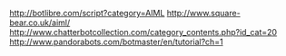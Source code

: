 http://botlibre.com/script?category=AIML
http://www.square-bear.co.uk/aiml/
http://www.chatterbotcollection.com/category_contents.php?id_cat=20
http://www.pandorabots.com/botmaster/en/tutorial?ch=1
